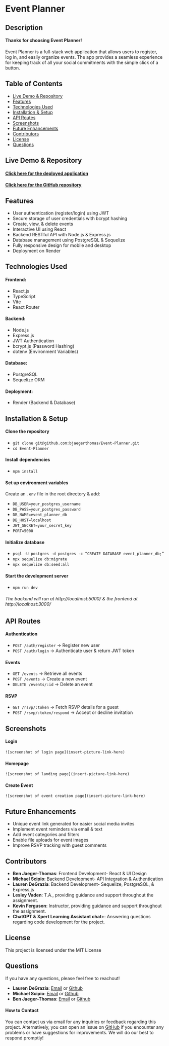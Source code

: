# Event Planner

## Description

#### **Thanks for choosing Event Planner!** 
Event Planner is a full-stack web application that allows users to register, log in, and easily organize events. The app provides a seamless experience for keeping track of all your social commitments with the simple click of a button. 

## Table of Contents

- [Live Demo & Repository](#live-demo--repository)
- [Features](#features)
- [Technologies Used](#technologies-used)
- [Installation & Setup](#installation--setup)
- [API Routes](#api-routes)
- [Screenshots](#screenshots)
- [Future Enhancements](#future-enhancements)
- [Contributors](#contributors)
- [License](#license)
- [Questions](#questions)

## Live Demo & Repository

#### [Click here for the deployed application](will-insert-link-here)

#### [Click here for the GitHub repository](https://github.com/bjaegerthomas/Event-Planner.git)

## Features

- User authentication (register/login) using JWT
- Secure storage of user credentials with bcrypt hashing
- Create, view, & delete events   
- Interactive UI using React
- Backend RESTful API with Node.js & Express.js
- Database management using PostgreSQL & Sequelize
- Fully responsive design for mobile and desktop  
- Deployment on Render

## Technologies Used

#### Frontend:
- React.js
- TypeScript
- Vite
- React Router

#### Backend:
- Node.js
- Express.js
- JWT Authentication
- bcrypt.js (Password Hashing)
- dotenv (Environment Variables)

#### Database:
- PostgreSQL
- Sequelize ORM

#### Deployment:
- Render (Backend & Database)

## Installation & Setup

#### Clone the repository 
- `git clone git@github.com:bjaegerthomas/Event-Planner.git`
- `cd Event-Planner`

#### Install dependencies 
- `npm install`

#### Set up environment variables
Create an `.env` file in the root directory & add: 
- `DB_USER=your_postgres_username`
- `DB_PASS=your_postgres_password`
- `DB_NAME=event_planner_db`
- `DB_HOST=localhost`
- `JWT_SECRET=your_secret_key`
- `PORT=5000`

#### Initialize database
- `psql -U postgres -d postgres -c “CREATE DATABASE event_planner_db;”`
- `npx sequelize db:migrate`
- `npx sequelize db:seed:all`

#### Start the development server
- `npm run dev`
###### The backend will run at http://localhost:5000/ & the frontend at http://localhost:3000/

## API Routes

#### Authentication
- `POST /auth/register` → Register new user
- `POST /auth/login` → Authenticate user & return JWT token

#### Events
- `GET /events` → Retrieve all events
- `POST /events` → Create a new event
- `DELETE /events/:id` → Delete an event

#### RSVP
- `GET /rsvp/:token` → Fetch RSVP details for a guest
- `POST /rsvp/:token/respond` → Accept or decline invitation

## Screenshots

#### Login
    ![screenshot of login page](insert-picture-link-here)

#### Homepage
    ![screenshot of landing page](insert-picture-link-here)

#### Create Event
    ![screenshot of event creation page](insert-picture-link-here)

## Future Enhancements

- Unique event link generated for easier social media invites
- Implement event reminders via email & text
- Add event categories and filters
- Enable file uploads for event images
- Improve RSVP tracking with guest comments

## Contributors

- **Ben Jaeger-Thomas**: Frontend Development- React & UI Design
- **Michael Scipio**: Backend Development- API Integration & Authentication
- **Lauren DeGrazia**: Backend Development- Sequelize, PostgreSQL, & Express,js
- **Lesley Vaden**: T.A., providing guidance and support throughout the assignment.
- **Kevin Ferguson**: Instructor, providing guidance and support throughout the assignment.
- **ChatGPT & Xpert Learning Assistant chat+**: Answering questions regarding code development for the project. 

## License

This project is licensed under the MIT License

## Questions

If you have any questions, please feel free to reachout!
- **Lauren DeGrazia**: [Email](mailto:degrazial1@yahoo.com) or [Github](https://github.com/LDegraz)
- **Michael Scipio**: [Email](mailto:enter-email-here) or [Github](https://github.com/MTS-sip)
- **Ben Jaeger-Thomas**: [Email](mailto:enter-email-here) or [Github](https://github.com/bjaegerthomas)  

#### How to Contact
You can contact us via email for any inquiries or feedback regarding this project. Alternatively, you can open an issue on [GitHub](https://github.com/bjaegerthomas/Event-Planner.git) if you encounter any problems or have suggestions for improvements. We will do our best to respond promptly!